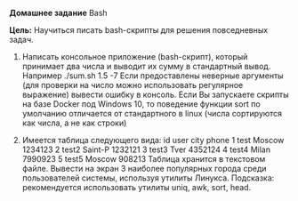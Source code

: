 __Домашнее задание__
Bash

__Цель:__
Научиться писать bash-скрипты для решения повседневных задач.

1. Написать консольное приложение (bash-скрипт), который принимает два числа и выводит их сумму в стандартный вывод.
Например
./sum.sh 1.5 -7
Если предоставлены неверные аргументы (для проверки на число можно использовать регулярное выражение) вывести ошибку в консоль.
Если Вы запускаете скрипты на базе Docker под Windows 10, то поведение функции sort по умолчанию отличается от стандартного в linux (числа сортируются как числа, а не как строки)

2. Имеется таблица следующего вида:
   id user city phone
   1 test Moscow 1234123
   2 test2 Saint-P 1232121
   3 test3 Tver 4352124
   4 test4 Milan 7990923
   5 test5 Moscow 908213
Таблица хранится в текстовом файле.
Вывести на экран 3 наиболее популярных города среди пользователей системы, используя утилиты Линукса.
Подсказка: рекомендуется использовать утилиты uniq, awk, sort, head.
